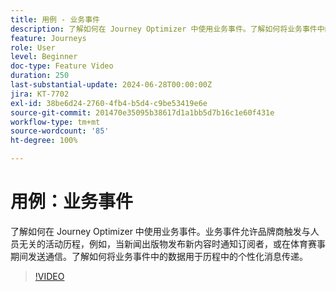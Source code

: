 ```yaml
---
title: 用例 - 业务事件
description: 了解如何在 Journey Optimizer 中使用业务事件。了解如何将业务事件中的数据用于历程中的个性化消息传递。
feature: Journeys
role: User
level: Beginner
doc-type: Feature Video
duration: 250
last-substantial-update: 2024-06-28T00:00:00Z
jira: KT-7702
exl-id: 38be6d24-2760-4fb4-b5d4-c9be53419e6e
source-git-commit: 201470e35095b38617d1a1bb5d7b16c1e60f431e
workflow-type: tm+mt
source-wordcount: '85'
ht-degree: 100%

---
```



# 用例：业务事件

了解如何在 Journey Optimizer 中使用业务事件。业务事件允许品牌商触发与人员无关的活动历程，例如，当新闻出版物发布新内容时通知订阅者，或在体育赛事期间发送通信。了解如何将业务事件中的数据用于历程中的个性化消息传递。

>[!VIDEO](https://video.tv.adobe.com/v/334234/?learn=on)
